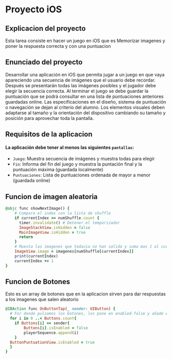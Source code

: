 # Proyecto iOS
## Explicacion del proyecto
  Esta tarea consiste en hacer un juego en iOS que es Memorizar imagenes y poner la respuesta correcta y con una puntuacion

## Enunciado del proyecto

Desarrollar una aplicación en iOS que permita jugar a un juego en que vaya apareciendo una secuencia de imágenes que el usuario debe recordar. Después se presentarán todas las imágenes posibles y el jugador debe elegir la secuencia correcta. Al terminar el juego se debe guardar la puntuación que se podrá consultar en una lista de puntuaciones anteriores guardadas online. Las especificaciones en el diseño, sistema de puntuación o navegación se dejan al criterio del alumno. Los elementos visuales deben adaptarse al tamaño y la orientación del dispositivo cambiando su tamaño y posición para aprovechar toda la pantalla.

## Requisitos de la aplicacion
#### La aplicación debe tener al menos las siguientes `pantallas`:
- `Juego`: Muestra secuencia de imágenes y muestra todas para elegir
- `Fin`: Informa del fin del juego y muestra la puntación final y la puntuación máxima (guardada localmente)
- `Puntuaciones`:  Lista de puntuaciones ordenada de mayor a menor (guardada online)

## Funcion de imagen aleatoria

```ruby
@objc func showNextImage() {
    # Compara el index con la lista de shuffle
    if currentIndex == numShuffle.count {
      timer.invalidate() # Detener el temporizador
      ImageStackView.isHidden = false
      MainImageView.isHidden = true
      return
    }
    # Muesta las imagenes que todavia no han salido y suma mas 1 al currentIndex
    ImageView.image = imagenes[numShuffle[currentIndex]]
    print(currentIndex)
    currentIndex += 1
}
```
## Funcion de Botones
Esto es un array de botones que en la aplicacion sirven para dar respuestas a los imagenes que salen aleatorio
```ruby
@IBAction func OnButtonTap(_ sender: UIButton) {
  # For donde pulsamos los botones, los pone en enabled-false y añade en la lista de playerSequence
  for i in 0 ..< Buttons.count{
    if Buttons[i] == sender{
      	Buttons[i].isEnabled = false
        playerSequence.append(i)
    }
  ButtonPuntuationView.isEnabled = true
  }
}
```
